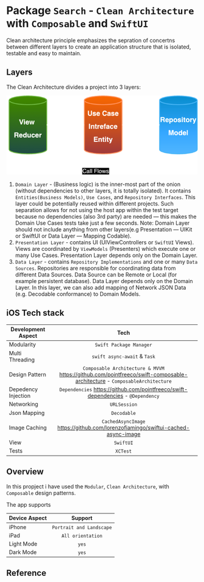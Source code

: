 
# Package `Search` - `Clean Architecture` with `Composable` and `SwiftUI`

Clean architecture principle emphasizes the sepration of concertns between different layers to create an application structure that is isolated, testable and easy to maintain.

## Layers
The Clean Architecture divides a project into 3 layers:

![cleanarchitecture](Resources/cleanarchitecture.png)

1. `Domain Layer` - (Business logic) is the inner-most part of the onion (without dependencies to other layers, it is totally isolated). It contains `Entities(Business Models)`, `Use Cases`, and `Repository Interfaces`. This layer could be potentially reused within different projects. Such separation allows for not using the host app within the test target because no dependencies (also 3rd party) are needed — this makes the Domain Use Cases tests take just a few seconds. Note: Domain Layer should not include anything from other layers(e.g Presentation — UIKit or SwiftUI or Data Layer — Mapping Codable).
2. `Presentation Layer` - contains UI (UIViewControllers or `SwiftUI` Views). Views are coordinated by `ViewModels` (Presenters) which execute one or many Use Cases. Presentation Layer depends only on the Domain Layer.
3. `Data Layer` - contains `Repository Implementations` and one or many `Data Sources`. Repositories are responsible for coordinating data from different Data Sources. Data Source can be Remote or Local (for example persistent database). Data Layer depends only on the Domain Layer. In this layer, we can also add mapping of Network JSON Data (e.g. Decodable conformance) to Domain Models.

##  iOS Tech stack


| Development Aspect | Tech |
| ------------- |:-------------:|
| Modularity      | `Swift Package Manager`       |
| Multi Threading      |`swift async-await` & `Task`      |
| Design Pattern      | `Composable Architecture & MVVM`  https://github.com/pointfreeco/swift-composable-architecture - `ComposableArchitecture`    |
| Depedency Injection      | `Dependencies` https://github.com/pointfreeco/swift-dependencies - `@Dependency`    |
| Networking      | `URLSession`   |
| Json Mapping | `Decodable` |
| Image Caching | `CachedAsyncImage` https://github.com/lorenzofiamingo/swiftui-cached-async-image  |
| View | `SwiftUI` |
| Tests | `XCTest` |

## Overview

In this propject i have used the `Modular`, `Clean Architecture`, with `Composable` design patterns. 

The app supports 

| Device Aspect | Support |
| ------------- |:-------------:|
| iPhone      | `Portrait and Landscape`       |
| iPad      |`All orientation` |
| Light Mode      | `yes`   |
| Dark Mode      | `yes`    |


## Reference

